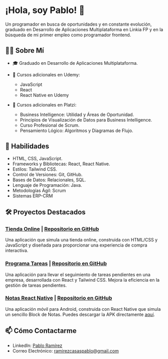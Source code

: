 # ¡Hola, soy Pablo! 👋
Un programador en busca de oportunidades y en constante evolución, graduado en Desarrollo de Aplicaciones Multiplataforma en Linkia FP y en la búsqueda de mi primer empleo como programador frontend.

## 👨‍💻 Sobre Mí

- 🎓 Graduado en Desarrollo de Aplicaciones Multiplataforma.
- 📘 Cursos adicionales en Udemy:
  -  JavaScript
  -  React
  -  React Native en Udemy
  

- 📘 Cursos adicionales en Platzi:
  -  Business Intelligence: Utilidad y Áreas de Oportunidad.
  -  Principios de Visualización de Datos para Business Intelligence.
  -  Curso Profesional de Scrum.
  -  Pensamiento Lógico: Algoritmos y Diagramas de Flujo.                 

## 🚀 Habilidades

- HTML, CSS, JavaScript.
- Frameworks y Bibliotecas: React, React Native.
- Estilos: Tailwind CSS.
- Control de Versiones: Git, GitHub.
- Bases de Datos: Relacionales, SQL.
- Lenguaje de Programación: Java.
- Metodologías Ágil: Scrum
- Sistemas ERP-CRM

## 🛠️ Proyectos Destacados

### [Tienda Online](https://tiendaonlinepablodev.netlify.app/) | [Repositorio en GitHub](https://github.com/PabloRamirezDeveloper/TiendaOnline)
Una aplicación que simula una tienda online, construida con HTML/CSS y JavaScript y diseñada para proporcionar una experiencia de compra interactiva.

### [Programa Tareas](https://programatareas.netlify.app/) | [Repositorio en GitHub](https://github.com/PabloRamirezDeveloper/programa_tareas_react)
Una aplicación para llevar el seguimiento de tareas pendientes en una empresa, desarrollada con React y Tailwind CSS. Mejora la eficiencia en la gestión de tareas pendientes.

### [Notas React Native](https://github.com/PabloRamirezDeveloper/notas_react_native/raw/main/notasApp.apk) | [Repositorio en GitHub](https://github.com/PabloRamirezDeveloper/notas_react_native)
Una aplicación móvil para Android, construida con React Native que simula un sencillo Block de Notas. Puedes descargar la APK directamente [aquí](https://github.com/PabloRamirezDeveloper/notas_react_native/raw/main/notasApp.apk).


## 📫 Cómo Contactarme

- LinkedIn: [Pablo Ramírez](https://www.linkedin.com/in/pabloramirezcasas)
- Correo Electrónico: [ramirezcasaspablo@gmail.com](mailto:ramirezcasaspablo@gmail.com)

